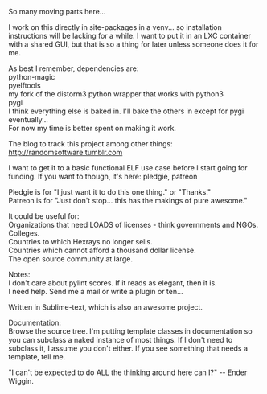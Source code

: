 So many moving parts here...  
  
I work on this directly in site-packages in a venv... so installation instructions will be lacking for a while.  I want to put it in an LXC container with a shared GUI, but that is so a thing for later unless someone does it for me.  
  
As best I remember, dependencies are:  
python-magic  
pyelftools  
my fork of the distorm3 python wrapper that works with python3  
pygi  
I think everything else is baked in.  I'll bake the others in except for pygi eventually...  
For now my time is better spent on making it work.  
  
The blog to track this project among other things: http://randomsoftware.tumblr.com

I want to get it to a basic functional ELF use case before I start going for funding.
If you want to though, it's here: pledgie, patreon  
  
Pledgie is for "I just want it to do this one thing." or "Thanks."  
Patreon is for "Just don't stop...  this has the makings of pure awesome."  
  
It could be useful for:  
Organizations that need LOADS of licenses - think governments and NGOs.  
Colleges.  
Countries to which Hexrays no longer sells.  
Countries which cannot afford a thousand dollar license.  
The open source community at large.  
  
Notes:  
I don't care about pylint scores.  If it reads as elegant, then it is.  
I need help.  Send me a mail or write a plugin or ten...  
  
Written in Sublime-text, which is also an awesome project.  
  
Documentation:  
Browse the source tree.  I'm putting template classes in documentation so you can subclass a naked instance of most things.  If I don't need to subclass it, I assume you don't either.  If you see something that needs a template, tell me.  
  
"I can't be expected to do ALL the thinking around here can I?" -- Ender Wiggin.  